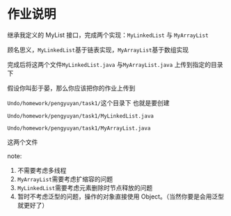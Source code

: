# 作业说明

继承我定义的 MyList 接口，完成两个实现：`MyLinkedList` 与 `MyArrayList` 

顾名思义，`MyLinkedList`基于链表实现，`MyArrayList`基于数组实现

完成后将这两个文件`MyLinkedList.java` 与`MyArrayList.java` 上传到指定的目录下

假设你叫彭于晏，那么你应该把你的作业上传到

`Undo/homework/pengyuyan/task1/`这个目录下
也就是要创建

`Undo/homework/pengyuyan/task1/MyLinkedList.java`

`Undo/homework/pengyuyan/task1/MyArrayList.java`

这两个文件

note:
1. 不需要考虑多线程
1. `MyArrayList`需要考虑扩缩容的问题
1. `MyLinkedList`需要考虑元素删除时节点释放的问题
1. 暂时不考虑泛型的问题，操作的对象直接使用 Object。（当然你要是会用泛型就更好了）
